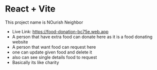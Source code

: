 # React + Vite

This project name is NOurish Neighbor

- Live Link: https://food-donation-bc75e.web.app
- A person that have extra food can donate here as it is a food donating website
- A person that want food can request here
- one can update given food and delete it
- also can see single details food to request
- Basically its like charity
